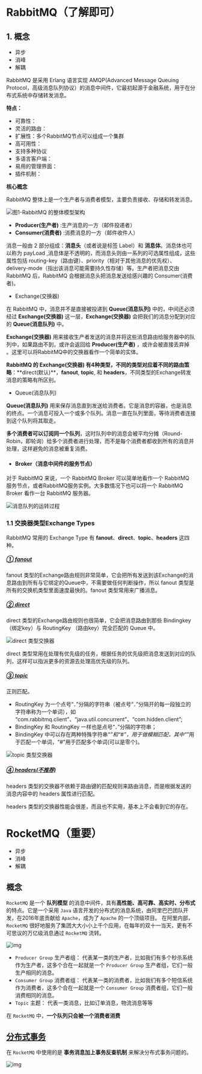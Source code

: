 # RabbitMQ（了解即可）

## 1. 概念 

- 异步
- 消峰
- 解耦

RabbitMQ 是采用 Erlang 语言实现 AMQP(Advanced Message Queuing Protocol，高级消息队列协议）的消息中间件，它最初起源于金融系统，用于在分布式系统中存储转发消息。

**特点：**

- 可靠性：
- 灵活的路由：
- 扩展性：多个RabbitMQ节点可以组成一个集群
- 高可用性：
- 支持多种协议
- 多语言客户端：
- 易用的管理界面：
- 插件机制：

**核心概念**

RabbitMQ 整体上是一个生产者与消费者模型，主要负责接收、存储和转发消息。

![图1-RabbitMQ 的整体模型架构](https://cdn.jsdelivr.net/gh/wangfei0/picgo-repository@main//img/96388546.jpg)

- **Producer(生产者)** :生产消息的一方（邮件投递者）
- **Consumer(消费者)** :消费消息的一方（邮件收件人）

消息一般由 2 部分组成：**消息头**（或者说是标签 Label）和 **消息体**。消息体也可以称为 payLoad ,消息体是不透明的，而消息头则由一系列的可选属性组成，这些属性包括 routing-key（路由键）、priority（相对于其他消息的优先权）、delivery-mode（指出该消息可能需要持久性存储）等。生产者把消息交由 RabbitMQ 后，RabbitMQ 会根据消息头把消息发送给感兴趣的 Consumer(消费者)。

- Exchange(交换器)

在 RabbitMQ 中，消息并不是直接被投递到 **Queue(消息队列)** 中的，中间还必须经过 **Exchange(交换器)** 这一层，**Exchange(交换器)** 会把我们的消息分配到对应的 **Queue(消息队列)** 中。

**Exchange(交换器)** 用来接收生产者发送的消息并将这些消息路由给服务器中的队列中，如果路由不到，或许会返回给 **Producer(生产者)** ，或许会被直接丢弃掉 。这里可以将RabbitMQ中的交换器看作一个简单的实体。

**RabbitMQ 的 Exchange(交换器) 有4种类型，不同的类型对应着不同的路由策略**：**direct(默认)\**，**fanout**, **topic**, 和 **headers**，不同类型的Exchange转发消息的策略有所区别。

- Queue(消息队列)

**Queue(消息队列)** 用来保存消息直到发送给消费者。它是消息的容器，也是消息的终点。一个消息可投入一个或多个队列。消息一直在队列里面，等待消费者连接到这个队列将其取走。

**多个消费者可以订阅同一个队列**，这时队列中的消息会被平均分摊（Round-Robin，即轮询）给多个消费者进行处理，而不是每个消费者都收到所有的消息并处理，这样避免的消息被重复消费。

- #### Broker（消息中间件的服务节点）

对于 RabbitMQ 来说，一个 RabbitMQ Broker 可以简单地看作一个 RabbitMQ 服务节点，或者RabbitMQ服务实例。大多数情况下也可以将一个 RabbitMQ Broker 看作一台 RabbitMQ 服务器。

![消息队列的运转过程](https://cdn.jsdelivr.net/gh/wangfei0/picgo-repository@main//img/67952922.jpg)

### 1.1 交换器类型Exchange Types

RabbitMQ 常用的 Exchange Type 有 **fanout**、**direct**、**topic**、**headers** 这四种。

##### [① fanout](https://snailclimb.gitee.io/javaguide/#/docs/system-design/data-communication/rabbitmq?id=①-fanout)

fanout 类型的Exchange路由规则非常简单，它会把所有发送到该Exchange的消息路由到所有与它绑定的Queue中，不需要做任何判断操作，所以 fanout 类型是所有的交换机类型里面速度最快的。fanout 类型常用来广播消息。

##### [② direct](https://snailclimb.gitee.io/javaguide/#/docs/system-design/data-communication/rabbitmq?id=②-direct)

direct 类型的Exchange路由规则也很简单，它会把消息路由到那些 Bindingkey （绑定key）与 RoutingKey （路由key）完全匹配的 Queue 中。

![direct 类型交换器](https://cdn.jsdelivr.net/gh/wangfei0/picgo-repository@main//img/37008021.jpg)

direct 类型常用在处理有优先级的任务，根据任务的优先级把消息发送到对应的队列，这样可以指派更多的资源去处理高优先级的队列。

##### [③ topic](https://snailclimb.gitee.io/javaguide/#/docs/system-design/data-communication/rabbitmq?id=③-topic)

正则匹配。

- RoutingKey 为一个点号“．”分隔的字符串（被点号“．”分隔开的每一段独立的字符串称为一个单词），如 “com.rabbitmq.client”、“java.util.concurrent”、“com.hidden.client”;
- BindingKey 和 RoutingKey 一样也是点号“．”分隔的字符串；
- BindingKey 中可以存在两种特殊字符串“*”和“#”，用于做模糊匹配，其中“*”用于匹配一个单词，“#”用于匹配多个单词(可以是零个)。

![topic 类型交换器](https://cdn.jsdelivr.net/gh/wangfei0/picgo-repository@main//img/73843.jpg)

##### [④ headers(不推荐)](https://snailclimb.gitee.io/javaguide/#/docs/system-design/data-communication/rabbitmq?id=④-headers不推荐)

headers 类型的交换器不依赖于路由键的匹配规则来路由消息，而是根据发送的消息内容中的 headers 属性进行匹配。

headers 类型的交换器性能会很差，而且也不实用，基本上不会看到它的存在。

#  RocketMQ（重要）

- 异步
- 消峰
- 解耦

## 概念

`RocketMQ` 是一个 **队列模型** 的消息中间件，具有**高性能、高可靠、高实时、分布式** 的特点。它是一个采用 `Java` 语言开发的分布式的消息系统，由阿里巴巴团队开发，在2016年底贡献给 `Apache`，成为了 `Apache` 的一个顶级项目。 在阿里内部，`RocketMQ` 很好地服务了集团大大小小上千个应用，在每年的双十一当天，更有不可思议的万亿级消息通过 `RocketMQ` 流转。

![img](https://cdn.jsdelivr.net/gh/wangfei0/picgo-repository@main//img/16ef383d3e8c9788.jpg)

- `Producer Group` 生产者组： 代表某一类的生产者，比如我们有多个秒杀系统作为生产者，这多个合在一起就是一个 `Producer Group` 生产者组，它们一般生产相同的消息。
- `Consumer Group` 消费者组： 代表某一类的消费者，比如我们有多个短信系统作为消费者，这多个合在一起就是一个 `Consumer Group` 消费者组，它们一般消费相同的消息。
- `Topic` 主题： 代表一类消息，比如订单消息，物流消息等等

在 `RocketMQ` 中，**一个队列只会被一个消费者消费**

## [分布式事务](https://snailclimb.gitee.io/javaguide/#/docs/system-design/data-communication/RocketMQ?id=分布式事务)

在 `RocketMQ` 中使用的是 **事务消息加上事务反查机制** 来解决分布式事务问题的。

![img](https://cdn.jsdelivr.net/gh/wangfei0/picgo-repository@main//img/16ef38798d7a987f.png)

